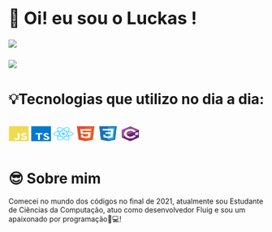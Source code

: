 

<div class="me-Read" style="font-size:17px; padding:15px font-family:"> 
    <h1> <b>👋 Oi! eu sou o Luckas ! </b></h1>
    <a href="https://www.linkedin.com/in/luckas-delboni" target="_blank">  <img src="https://img.shields.io/badge/LinkedIn-0077B5?style=for-the-               badge&logo=linkedin&logoColor=white" target="_blank" width="100"></a><br><br>
   <img src="https://api.githubtrends.io/user/svg/luckasdelboni/langs?time_range=one_year&include_private=True&compact=True&theme=classic">
   
</div>
  
<div class="me-tecnologies">
    <h1> <b>💡Tecnologias que utilizo no dia a dia: </b> </h1>
    <div style="display: inline_block"><br>
        <img align="center" alt="JavaScript" height="30" width="40" src="https://raw.githubusercontent.com/devicons/devicon/master/icons/javascript/javascript-plain.svg">
        <img align="center" alt="TypeScript" height="30" width="40" src="https://raw.githubusercontent.com/devicons/devicon/master/icons/typescript/typescript-plain.svg">
        <img align="center" alt="React" height="30" width="40" src="https://raw.githubusercontent.com/devicons/devicon/master/icons/react/react-original.svg">
        <img align="center" alt="HTML5" height="30" width="40" src="https://raw.githubusercontent.com/devicons/devicon/master/icons/html5/html5-original.svg">
        <img align="center" alt="CSS3" height="30" width="40" src="https://raw.githubusercontent.com/devicons/devicon/master/icons/css3/css3-original.svg">
        <img align="center" alt="CSharp" height="30" width="40" src="https://raw.githubusercontent.com/devicons/devicon/master/icons/csharp/csharp-original.svg">
    </div>
 </div><br>
   
<div class="me-about">
    <h1><b>😎 Sobre mim</b></h1>
    <p>Comecei no mundo dos códigos no final de 2021, atualmente sou Estudante de Ciências da Computação, atuo como desenvolvedor Fluig e sou um apaixonado por programação🖤💻!<p>
</div>       







